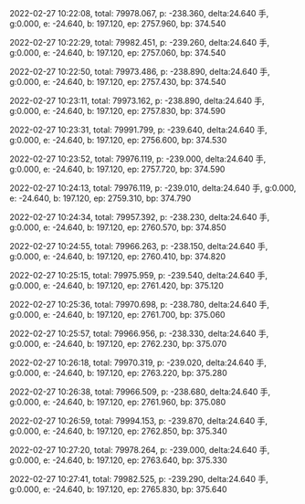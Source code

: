 2022-02-27 10:22:08, total: 79978.067, p: -238.360, delta:24.640 手, g:0.000, e: -24.640, b: 197.120, ep: 2757.960, bp: 374.540

2022-02-27 10:22:29, total: 79982.451, p: -239.260, delta:24.640 手, g:0.000, e: -24.640, b: 197.120, ep: 2757.060, bp: 374.540

2022-02-27 10:22:50, total: 79973.486, p: -238.890, delta:24.640 手, g:0.000, e: -24.640, b: 197.120, ep: 2757.430, bp: 374.540

2022-02-27 10:23:11, total: 79973.162, p: -238.890, delta:24.640 手, g:0.000, e: -24.640, b: 197.120, ep: 2757.830, bp: 374.590

2022-02-27 10:23:31, total: 79991.799, p: -239.640, delta:24.640 手, g:0.000, e: -24.640, b: 197.120, ep: 2756.600, bp: 374.530

2022-02-27 10:23:52, total: 79976.119, p: -239.000, delta:24.640 手, g:0.000, e: -24.640, b: 197.120, ep: 2757.720, bp: 374.590

2022-02-27 10:24:13, total: 79976.119, p: -239.010, delta:24.640 手, g:0.000, e: -24.640, b: 197.120, ep: 2759.310, bp: 374.790

2022-02-27 10:24:34, total: 79957.392, p: -238.230, delta:24.640 手, g:0.000, e: -24.640, b: 197.120, ep: 2760.570, bp: 374.850

2022-02-27 10:24:55, total: 79966.263, p: -238.150, delta:24.640 手, g:0.000, e: -24.640, b: 197.120, ep: 2760.410, bp: 374.820

2022-02-27 10:25:15, total: 79975.959, p: -239.540, delta:24.640 手, g:0.000, e: -24.640, b: 197.120, ep: 2761.420, bp: 375.120

2022-02-27 10:25:36, total: 79970.698, p: -238.780, delta:24.640 手, g:0.000, e: -24.640, b: 197.120, ep: 2761.700, bp: 375.060

2022-02-27 10:25:57, total: 79966.956, p: -238.330, delta:24.640 手, g:0.000, e: -24.640, b: 197.120, ep: 2762.230, bp: 375.070

2022-02-27 10:26:18, total: 79970.319, p: -239.020, delta:24.640 手, g:0.000, e: -24.640, b: 197.120, ep: 2763.220, bp: 375.280

2022-02-27 10:26:38, total: 79966.509, p: -238.680, delta:24.640 手, g:0.000, e: -24.640, b: 197.120, ep: 2761.960, bp: 375.080

2022-02-27 10:26:59, total: 79994.153, p: -239.870, delta:24.640 手, g:0.000, e: -24.640, b: 197.120, ep: 2762.850, bp: 375.340

2022-02-27 10:27:20, total: 79978.264, p: -239.000, delta:24.640 手, g:0.000, e: -24.640, b: 197.120, ep: 2763.640, bp: 375.330

2022-02-27 10:27:41, total: 79982.525, p: -239.290, delta:24.640 手, g:0.000, e: -24.640, b: 197.120, ep: 2765.830, bp: 375.640